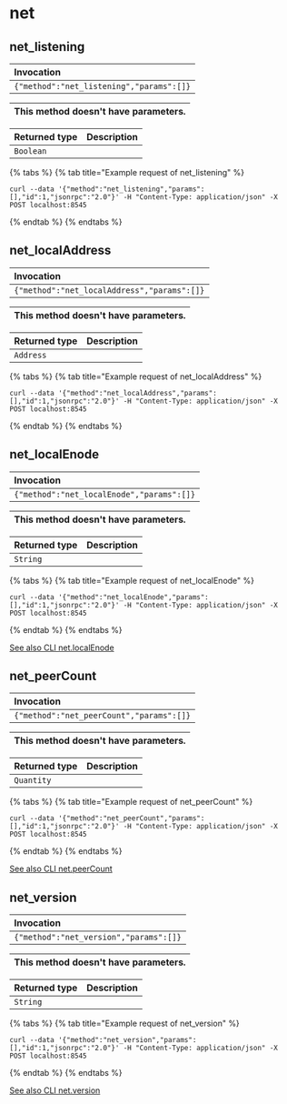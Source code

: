 # net

## net_listening
| Invocation |
| :--- |
| `{"method":"net_listening","params":[]}` |

| This method doesn't have parameters. |
| :--- |

| Returned type | Description |
| :--- | :--- |
| `Boolean` |  |

{% tabs %}
{% tab title="Example request of net_listening" %}
```
curl --data '{"method":"net_listening","params":[],"id":1,"jsonrpc":"2.0"}' -H "Content-Type: application/json" -X POST localhost:8545
```
{% endtab %}
{% endtabs %}

## net_localAddress
| Invocation |
| :--- |
| `{"method":"net_localAddress","params":[]}` |

| This method doesn't have parameters. |
| :--- |

| Returned type | Description |
| :--- | :--- |
| `Address` |  |

{% tabs %}
{% tab title="Example request of net_localAddress" %}
```
curl --data '{"method":"net_localAddress","params":[],"id":1,"jsonrpc":"2.0"}' -H "Content-Type: application/json" -X POST localhost:8545
```
{% endtab %}
{% endtabs %}

## net_localEnode
| Invocation |
| :--- |
| `{"method":"net_localEnode","params":[]}` |

| This method doesn't have parameters. |
| :--- |

| Returned type | Description |
| :--- | :--- |
| `String` |  |

{% tabs %}
{% tab title="Example request of net_localEnode" %}
```
curl --data '{"method":"net_localEnode","params":[],"id":1,"jsonrpc":"2.0"}' -H "Content-Type: application/json" -X POST localhost:8545
```
{% endtab %}
{% endtabs %}

[See also CLI net.localEnode](https://docs.nethermind.io/nethermind/nethermind-utilities/cli/net#net-localenode)
## net_peerCount
| Invocation |
| :--- |
| `{"method":"net_peerCount","params":[]}` |

| This method doesn't have parameters. |
| :--- |

| Returned type | Description |
| :--- | :--- |
| `Quantity` |  |

{% tabs %}
{% tab title="Example request of net_peerCount" %}
```
curl --data '{"method":"net_peerCount","params":[],"id":1,"jsonrpc":"2.0"}' -H "Content-Type: application/json" -X POST localhost:8545
```
{% endtab %}
{% endtabs %}

[See also CLI net.peerCount](https://docs.nethermind.io/nethermind/nethermind-utilities/cli/net#net-peercount)
## net_version
| Invocation |
| :--- |
| `{"method":"net_version","params":[]}` |

| This method doesn't have parameters. |
| :--- |

| Returned type | Description |
| :--- | :--- |
| `String` |  |

{% tabs %}
{% tab title="Example request of net_version" %}
```
curl --data '{"method":"net_version","params":[],"id":1,"jsonrpc":"2.0"}' -H "Content-Type: application/json" -X POST localhost:8545
```
{% endtab %}
{% endtabs %}

[See also CLI net.version](https://docs.nethermind.io/nethermind/nethermind-utilities/cli/net#net-version)
